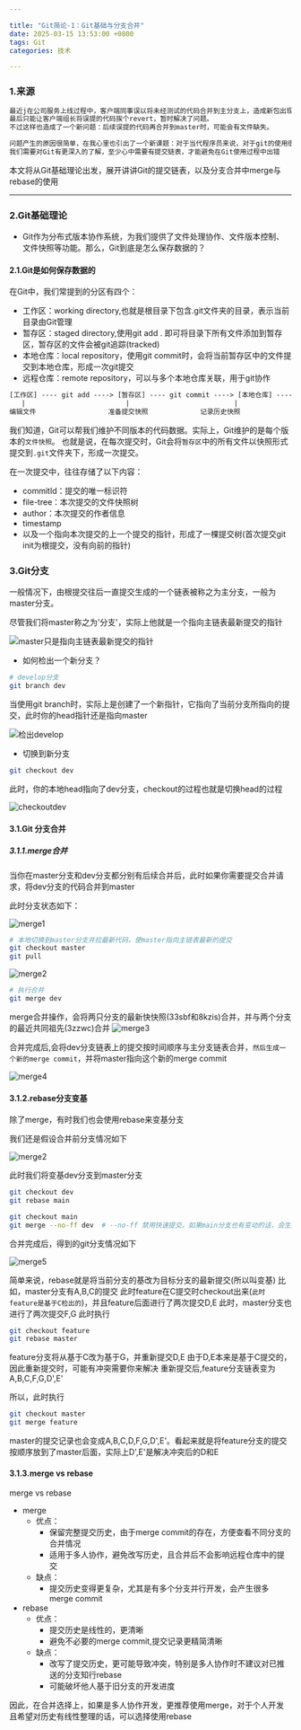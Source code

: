 ```yaml
---

title: "Git简论-1：Git基础与分支合并"
date: 2025-03-15 13:53:00 +0800
tags: Git
categories: 技术

---
```


### 1.来源
```txt
最近j在公司服务上线过程中，客户端同事误以将未经测试的代码合并到主分支上，造成新包出现了问题。
最后只能让客户端组长将误提的代码挨个revert，暂时解决了问题。
不过这样也造成了一个新问题：后续误提的代码再合并到master时，可能会有文件缺失。

问题产生的原因很简单，在我心里也引出了一个新课题：对于当代程序员来说，对于git的使用很多仅限于pull,push,merge等操作
我们需要对Git有更深入的了解，至少心中需要有提交链表，才能避免在Git使用过程中出错
```

本文将从Git基础理论出发，展开讲讲Git的提交链表，以及分支合并中merge与rebase的使用

---

### 2.Git基础理论

* Git作为分布式版本协作系统，为我们提供了文件处理协作、文件版本控制、文件快照等功能。那么，Git到底是怎么保存数据的？

#### 2.1.Git是如何保存数据的

在Git中，我们常提到的分区有四个：

* 工作区：working directory,也就是根目录下包含.git文件夹的目录，表示当前目录由Git管理
* 暂存区：staged directory,使用git add . 即可将目录下所有文件添加到暂存区，暂存区的文件会被git追踪(tracked)
* 本地仓库：local repository，使用git commit时，会将当前暂存区中的文件提交到本地仓库，形成一次git提交
* 远程仓库：remote repository，可以与多个本地仓库关联，用于git协作

```txt
[工作区] ---- git add ----> [暂存区] ---- git commit ----> [本地仓库] ---- git push ----> [远程仓库]
   |                         |                          |                          |
编辑文件                  准备提交快照             记录历史快照             同步到远程
```

我们知道，Git可以帮我们维护不同版本的代码数据。实际上，Git维护的是每个版本的`文件快照`。
也就是说，在每次提交时，Git会将`暂存区`中的所有文件以快照形式提交到`.git`文件夹下，形成一次提交。

在一次提交中，往往存储了以下内容：
* commitId：提交的唯一标识符
* file-tree：本次提交的文件快照树
* author：本次提交的作者信息
* timestamp
* 以及一个指向本次提交的上一个提交的指针，形成了一棵提交树(首次提交git init为根提交，没有向前的指针)

### 3.Git分支

一般情况下，由根提交往后一直提交生成的一个链表被称之为主分支，一般为master分支。

尽管我们将master称之为'分支'，实际上他就是一个指向主链表最新提交的指针

![master只是指向主链表最新提交的指针](../../assets/pic/2025-03-15/master只是指向主链表最新提交的指针.png)

* 如何检出一个新分支？

```zsh
# develop分支
git branch dev
```

当使用git branch时，实际上是创建了一个新指针，它指向了当前分支所指向的提交，此时你的head指针还是指向master

![检出develop](../../assets/pic/2025-03-15/检出develop.png)

* 切换到新分支
```zsh
git checkout dev

```

此时，你的本地head指向了dev分支，checkout的过程也就是切换head的过程

![checkoutdev](../../assets/pic/2025-03-15/checkoutdev.png)

#### 3.1.Git 分支合并

##### 3.1.1.merge合并

当你在master分支和dev分支都分别有后续合并后，此时如果你需要提交合并请求，将dev分支的代码合并到master

此时分支状态如下：

![merge1](../../assets/pic/2025-03-15/merge1.png)


```zsh
# 本地切换到master分支并拉最新代码，使master指向主链表最新的提交
git checkout master
git pull
```

![merge2](../../assets/pic/2025-03-15/merge2.png)


```zsh
# 执行合并
git merge dev
```

merge合并操作，会将两只分支的最新快快照(33sbf和8kzis)合并，并与两个分支的最近共同祖先(3zzwc)合并
![merge3](../../assets/pic/2025-03-15/merge3.png)

合并完成后,会将dev分支链表上的提交按时间顺序与主分支链表合并，`然后生成一个新的merge commit`，并将master指向这个新的merge commit

![merge4](../../assets/pic/2025-03-15/merge4.png)


#### 3.1.2.rebase分支变基
除了merge，有时我们也会使用rebase来变基分支

我们还是假设合并前分支情况如下

![merge2](../../assets/pic/2025-03-15/merge2.png)


此时我们将变基dev分支到master分支

```zsh
git checkout dev
git rebase main

git checkout main
git merge --no-ff dev  # --no-ff 禁用快速提交，如果main分支也有变动的话，会生成一个新的合并提交
```

合并完成后，得到的git分支情况如下

![merge5](../../assets/pic/2025-03-15/merge5.png)


简单来说，rebase就是将当前分支的基改为目标分支的最新提交(所以叫变基)
比如，master分支有A,B,C的提交
此时feature在C提交时checkout出来(`此时feature是基于C检出的`)，并且feature后面进行了两次提交D,E
此时，master分支也进行了两次提交F,G
此时执行

```zsh
git checkout feature
git rebase master
```

feature分支将从基于C改为基于G，并重新提交D,E
由于D,E本来是基于C提交的，因此重新提交时，可能有冲突需要你来解决
重新提交后,feature分支链表变为A,B,C,F,G,D',E'

所以，此时执行

```zsh
git checkout master
git merge feature
```

master的提交记录也会变成A,B,C,D,F,G,D',E'。看起来就是将feature分支的提交按顺序放到了master后面，实际上D',E'是解决冲突后的D和E

#### 3.1.3.merge vs rebase

merge vs rebase

* merge
  * 优点：
    * 保留完整提交历史，由于merge commit的存在，方便查看不同分支的合并情况
    * 适用于多人协作，避免改写历史，且合并后不会影响远程仓库中的提交
  * 缺点：
    * 提交历史变得更复杂，尤其是有多个分支并行开发，会产生很多merge commit
* rebase
  * 优点：
    * 提交历史是线性的，更清晰
    * 避免不必要的merge commit,提交记录更精简清晰
  * 缺点：
    * 改写了提交历史，更可能导致冲突，特别是多人协作时不建议对已推送的分支知行rebase
    * 可能破坏他人基于旧分支的开发进度

因此，在合并选择上，如果是多人协作开发，更推荐使用merge，对于个人开发且希望对历史有线性整理的话，可以选择使用rebase



